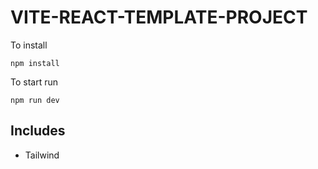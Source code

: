 # VITE-REACT-TEMPLATE-PROJECT

To install

```
npm install
```

To start run

```
npm run dev
```

## Includes
* Tailwind